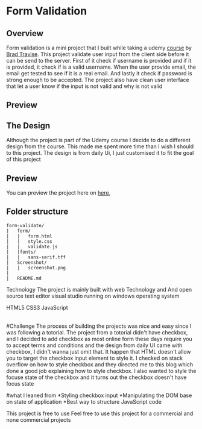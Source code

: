 # Form Validation

##  Overview
Form validation is a mini project that I built while taking a udemy [course](https://www.udemy.com/course/web-projects-with-vanilla-javascript) by [Brad Travise](https://twitter.com/traversymedia).
This project validate user input from the client side before it can be send to the server. First of it check if username is provided and if it is provided, it check if is a valid username. When the user provide email, the email get tested to see if it is a real email. And lastly it check if password is strong enough to be accepted. The project also have clean user interface that let a user know if the input is not valid and why is not valid

##  Preview 
<Screen shot>

##  The Design
Although the project is part of  the Udemy course I decide to do a different design from the course. This made me  spent more time than I wish I should to this project. The design is from daily Ui, I just customised it to fit the goal of this project


##  Preview
You can preview the project here on [here](),

##  Folder structure

```
form-validate/
|   form/
|   |   form.html
|   |   style.css
|   |   validate.js
|   |fonts/
|   |   sans-serif.tff
|   Screenshot/
|   |   screenshot.png
|   
|   README.md
```

Technology
 The project is mainly built with web Technology and And open source text editor visual studio running on windows operating system

<Table>
HTML5
CSS3
JavaScript

</Table>


#Challenge
The process of building the projects was nice and easy since I was following a totorial. The project from a totorial didn't have checkbox, and I decided to add checkbox as most online form these days require you to accept terms and conditions and the design from daily UI came with checkbox, I didn't wanna just omit that. It happen that HTML doesn't allow you to target the checkbox input element to style it. I checked on stack overflow on how to style checkbox and they directed me to this blog which done a good job explaining how to style checkbox.  I also wanted to style the focuse state of the checkbox and it turns out the checkbox doesn't have focus state

 #what I leaned from
  *Styling checkbox input
  *Manipulating the DOM base on state of application
  *Best way to structure JavaScript code

This project is free to use
Feel free to use this project for a commercial and none commercial projects